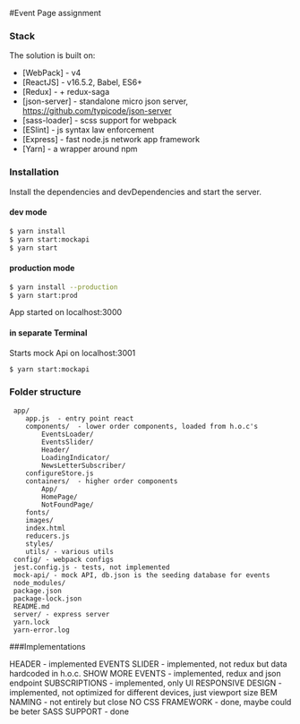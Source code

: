 #Event Page assignment

### Stack

The solution is built on:
* [WebPack] - v4
* [ReactJS] - v16.5.2, Babel, ES6+
* [Redux] - + redux-saga
* [json-server] - standalone micro json server, https://github.com/typicode/json-server
* [sass-loader] - scss support for webpack
* [ESlint] - js syntax law enforcement
* [Express] - fast node.js network app framework
* [Yarn] - a wrapper around npm

### Installation
Install the dependencies and devDependencies and start the server.

#### dev mode
```sh
$ yarn install
$ yarn start:mockapi
$ yarn start
```

#### production mode
```sh
$ yarn install --production
$ yarn start:prod
```
App started on localhost:3000

#### in separate Terminal
Starts mock Api on localhost:3001
```sh
$ yarn start:mockapi
```

### Folder structure
```
 app/
    app.js  - entry point react
    components/  - lower order components, loaded from h.o.c's
        EventsLoader/
        EventsSlider/
        Header/
        LoadingIndicator/
        NewsLetterSubscriber/
    configureStore.js
    containers/  - higher order components
        App/
        HomePage/
        NotFoundPage/
    fonts/
    images/
    index.html
    reducers.js
    styles/
    utils/ - various utils
 config/ - webpack configs
 jest.config.js - tests, not implemented
 mock-api/ - mock API, db.json is the seeding database for events
 node_modules/
 package.json
 package-lock.json
 README.md
 server/ - express server
 yarn.lock
 yarn-error.log
 ```

 ###Implementations

 HEADER - implemented
 EVENTS SLIDER - implemented, not redux but data hardcoded in h.o.c.
 SHOW MORE EVENTS - implemented, redux and json endpoint
 SUBSCRIPTIONS - implemented, only UI
 RESPONSIVE DESIGN - implemented, not optimized for different devices, just viewport size
 BEM NAMING - not entirely but close
 NO CSS FRAMEWORK - done, maybe could be beter
 SASS SUPPORT - done
